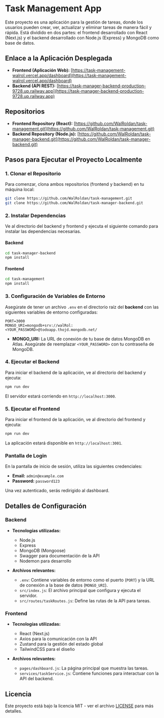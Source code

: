 # Task Management App

Este proyecto es una aplicación para la gestión de tareas, donde los usuarios pueden crear, ver, actualizar y eliminar tareas de manera fácil y rápida. Está dividido en dos partes: el frontend desarrollado con React (Next.js) y el backend desarrollado con Node.js (Express) y MongoDB como base de datos.

## Enlace a la Aplicación Desplegada

- **Frontend (Aplicación Web):** [https://task-management-walrol.vercel.app/dashboard](https://task-management-walrol.vercel.app/dashboard)
- **Backend (API REST):** [https://task-manager-backend-production-9728.up.railway.app](https://task-manager-backend-production-9728.up.railway.app)

## Repositorios

- **Frontend Repository (React):** [https://github.com/WalRoldan/task-management.git](https://github.com/WalRoldan/task-management.git)
- **Backend Repository (Node.js):** [https://github.com/WalRoldan/task-manager-backend.git](https://github.com/WalRoldan/task-manager-backend.git)

## Pasos para Ejecutar el Proyecto Localmente

### 1. Clonar el Repositorio

Para comenzar, clona ambos repositorios (frontend y backend) en tu máquina local:

```bash
git clone https://github.com/WalRoldan/task-management.git
git clone https://github.com/WalRoldan/task-manager-backend.git
```

### 2. Instalar Dependencias

Ve al directorio del backend y frontend y ejecuta el siguiente comando para instalar las dependencias necesarias.

#### Backend

```bash
cd task-manager-backend
npm install
```

#### Frontend

```bash
cd task-management
npm install
```

### 3. Configuración de Variables de Entorno

Asegúrate de tener un archivo `.env` en el directorio raíz del **backend** con las siguientes variables de entorno configuradas:

```env
PORT=3000
MONGO_URI=mongodb+srv://walRol:<YOUR_PASSWORD>@todoapp.thojd.mongodb.net/
```

- **MONGO_URI:** La URL de conexión de tu base de datos MongoDB en Atlas. Asegúrate de reemplazar `<YOUR_PASSWORD>` con tu contraseña de MongoDB.

### 4. Ejecutar el Backend

Para iniciar el backend de la aplicación, ve al directorio del backend y ejecuta:

```bash
npm run dev
```

El servidor estará corriendo en `http://localhost:3000`.

### 5. Ejecutar el Frontend

Para iniciar el frontend de la aplicación, ve al directorio del frontend y ejecuta:

```bash
npm run dev
```

La aplicación estará disponible en `http://localhost:3001`.

### Pantalla de Login

En la pantalla de inicio de sesión, utiliza las siguientes credenciales:

- **Email:** `admin@example.com`
- **Password:** `password123`

Una vez autenticado, serás redirigido al dashboard.

## Detalles de Configuración

### Backend

- **Tecnologías utilizadas:**

  - Node.js
  - Express
  - MongoDB (Mongoose)
  - Swagger para documentación de la API
  - Nodemon para desarrollo

- **Archivos relevantes:**
  - `.env`: Contiene variables de entorno como el puerto (`PORT`) y la URL de conexión a la base de datos (`MONGO_URI`).
  - `src/index.js`: El archivo principal que configura y ejecuta el servidor.
  - `src/routes/taskRoutes.js`: Define las rutas de la API para tareas.

### Frontend

- **Tecnologías utilizadas:**

  - React (Next.js)
  - Axios para la comunicación con la API
  - Zustand para la gestión del estado global
  - TailwindCSS para el diseño

- **Archivos relevantes:**
  - `pages/dashboard.js`: La página principal que muestra las tareas.
  - `services/taskService.js`: Contiene funciones para interactuar con la API del backend.

## Licencia

Este proyecto está bajo la licencia MIT - ver el archivo [LICENSE](LICENSE) para más detalles.
